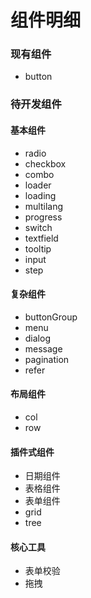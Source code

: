 # 组件明细
### 现有组件
- button
### 待开发组件
#### 基本组件
- radio
- checkbox
- combo
- loader
- loading
- multilang
- progress
- switch
- textfield
- tooltip
- input
- step
#### 复杂组件
- buttonGroup
- menu
- dialog
- message
- pagination
- refer
#### 布局组件
- col
- row

#### 插件式组件
- 日期组件
- 表格组件
- 表单组件
- grid
- tree

#### 核心工具
- 表单校验
- 拖拽
